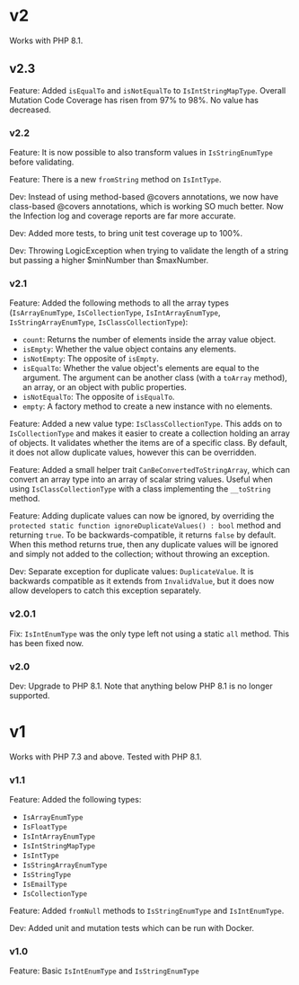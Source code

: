 # v2

Works with PHP 8.1.


## v2.3

Feature: Added `isEqualTo` and `isNotEqualTo` to `IsIntStringMapType`.
Overall Mutation Code Coverage has risen from 97% to 98%. No value has decreased.


### v2.2

Feature: It is now possible to also transform values in `IsStringEnumType` before validating.

Feature: There is a new `fromString` method on `IsIntType`.

Dev: Instead of using method-based @covers annotations, we now have class-based @covers annotations, which is working SO much better. Now the Infection log and coverage reports are far more accurate.

Dev: Added more tests, to bring unit test coverage up to 100%.

Dev: Throwing LogicException when trying to validate the length of a string but passing a higher $minNumber than $maxNumber.


### v2.1

Feature: Added the following methods to all the array types (`IsArrayEnumType`, `IsCollectionType`, `IsIntArrayEnumType`, `IsStringArrayEnumType`, `IsClassCollectionType`):
- `count`: Returns the number of elements inside the array value object.
- `isEmpty`: Whether the value object contains any elements.
- `isNotEmpty`: The opposite of `isEmpty`.
- `isEqualTo`: Whether the value object's elements are equal to the argument. The argument can be another class (with a `toArray` method), an array, or an object with public properties.
- `isNotEqualTo`: The opposite of `isEqualTo`.
- `empty`: A factory method to create a new instance with no elements.

Feature: Added a new value type: `IsClassCollectionType`.
This adds on to `IsCollectionType` and makes it easier to create a collection holding an array of objects. It validates whether the items are of a specific class. By default, it does not allow duplicate values, however this can be overridden.

Feature: Added a small helper trait `CanBeConvertedToStringArray`, which can convert an array type into an array of scalar string values. Useful when using `IsClassCollectionType` with a class implementing the `__toString` method.

Feature: Adding duplicate values can now be ignored, by overriding the `protected static function ignoreDuplicateValues() : bool` method and returning `true`. To be backwards-compatible, it returns `false` by default.
When this method returns true, then any duplicate values will be ignored and simply not added to the collection; without throwing an exception.

Dev: Separate exception for duplicate values: `DuplicateValue`.
It is backwards compatible as it extends from `InvalidValue`, but it does now allow developers to catch this exception separately.


### v2.0.1

Fix: `IsIntEnumType` was the only type left not using a static `all` method. This has been fixed now.


### v2.0

Dev: Upgrade to PHP 8.1. Note that anything below PHP 8.1 is no longer supported.


# v1

Works with PHP 7.3 and above.
Tested with PHP 8.1.


### v1.1

Feature: Added the following types:
- `IsArrayEnumType`
- `IsFloatType`
- `IsIntArrayEnumType`
- `IsIntStringMapType`
- `IsIntType`
- `IsStringArrayEnumType`
- `IsStringType`
- `IsEmailType`
- `IsCollectionType`

Feature: Added `fromNull` methods to `IsStringEnumType` and `IsIntEnumType`.

Dev: Added unit and mutation tests which can be run with Docker.


### v1.0

Feature: Basic `IsIntEnumType` and `IsStringEnumType`